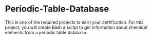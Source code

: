 # Periodic-Table-Database
  This is one of the required projects to earn your certification. For this project, you will create Bash a script to get information about chemical elements from a periodic table database. 
